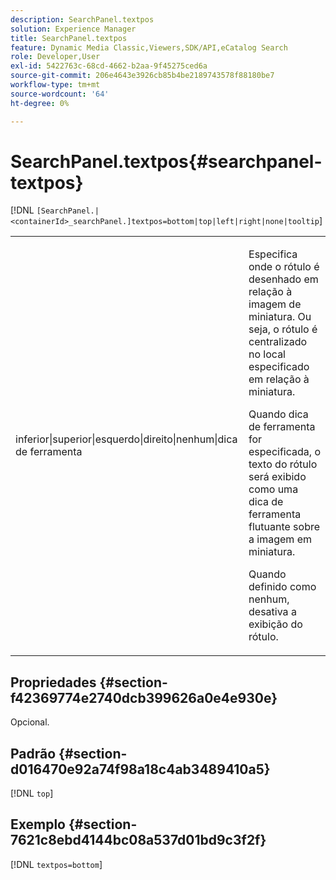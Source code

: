 ```yaml
---
description: SearchPanel.textpos
solution: Experience Manager
title: SearchPanel.textpos
feature: Dynamic Media Classic,Viewers,SDK/API,eCatalog Search
role: Developer,User
exl-id: 5422763c-68cd-4662-b2aa-9f45275ced6a
source-git-commit: 206e4643e3926cb85b4be2189743578f88180be7
workflow-type: tm+mt
source-wordcount: '64'
ht-degree: 0%

---
```


# SearchPanel.textpos{#searchpanel-textpos}

[!DNL `[SearchPanel.|<containerId>_searchPanel.]textpos=bottom|top|left|right|none|tooltip`]

<table id="table_2B109D2F91E64B5382B31921C3780FA5"> 
 <tbody> 
  <tr> 
   <td colname="col1"> <p><span class="codeph"> inferior|superior|esquerdo|direito|nenhum|dica de ferramenta</span> </p> </td> 
   <td colname="col2"> <p> Especifica onde o rótulo é desenhado em relação à imagem de miniatura. Ou seja, o rótulo é centralizado no local especificado em relação à miniatura. </p> <p>Quando <span class="codeph"> dica de ferramenta</span> for especificada, o texto do rótulo será exibido como uma dica de ferramenta flutuante sobre a imagem em miniatura. </p> <p>Quando definido como <span class="codeph"> nenhum</span>, desativa a exibição do rótulo. </p> </td> 
  </tr> 
 </tbody> 
</table>

## Propriedades {#section-f42369774e2740dcb399626a0e4e930e}

Opcional.

## Padrão {#section-d016470e92a74f98a18c4ab3489410a5}

[!DNL `top`]

## Exemplo {#section-7621c8ebd4144bc08a537d01bd9c3f2f}

[!DNL `textpos=bottom`]
